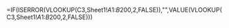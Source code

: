 =IF(ISERROR(VLOOKUP(C3,Sheet1!$A$1:$B$200,2,FALSE)),"",VALUE(VLOOKUP(C3,Sheet1!$A$1:$B$200,2,FALSE)))



